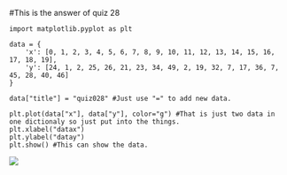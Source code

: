 #This is the answer of quiz 28

```
import matplotlib.pyplot as plt

data = {
    'x': [0, 1, 2, 3, 4, 5, 6, 7, 8, 9, 10, 11, 12, 13, 14, 15, 16, 17, 18, 19],
    'y': [24, 1, 2, 25, 26, 21, 23, 34, 49, 2, 19, 32, 7, 17, 36, 7, 45, 28, 40, 46]
}

data["title"] = "quiz028" #Just use "=" to add new data. 

plt.plot(data["x"], data["y"], color="g") #That is just two data in one dictionaly so just put into the things.
plt.xlabel("datax")
plt.ylabel("datay")
plt.show() #This can show the data.
```

![](https://github.com/yutaro741/unit2_repo/blob/main/pictures/%E3%82%B9%E3%82%AF%E3%83%AA%E3%83%BC%E3%83%B3%E3%82%B7%E3%83%A7%E3%83%83%E3%83%88%202022-11-22%208.18.05.png)

